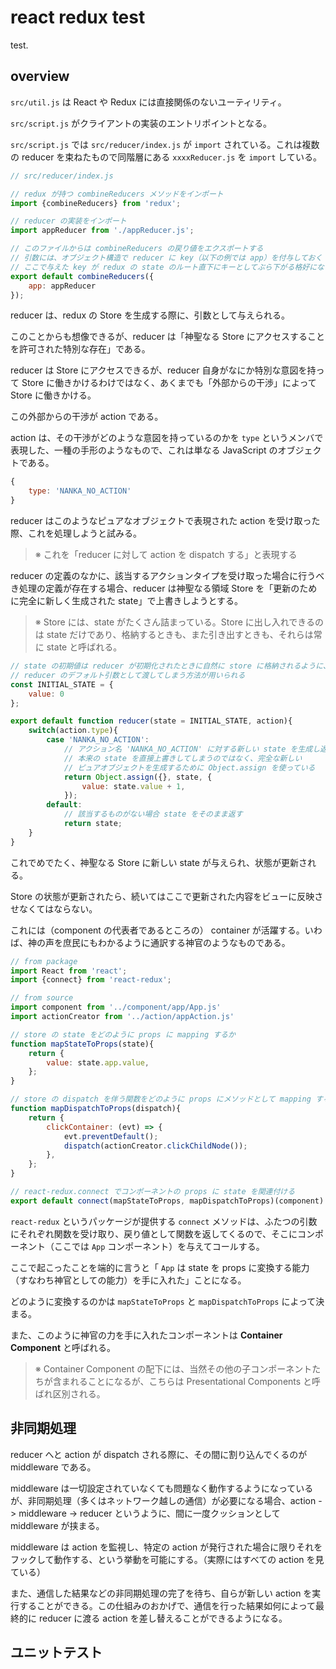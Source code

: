 
# react redux test

test.

## overview

`src/util.js` は React や Redux には直接関係のないユーティリティ。

`src/script.js` がクライアントの実装のエントリポイントとなる。

`src/script.js` では `src/reducer/index.js` が `import` されている。これは複数の reducer を束ねたもので同階層にある `xxxxReducer.js` を `import` している。

```javascript
// src/reducer/index.js

// redux が持つ combineReducers メソッドをインポート
import {combineReducers} from 'redux';

// reducer の実装をインポート
import appReducer from './appReducer.js';

// このファイルからは combineReducers の戻り値をエクスポートする
// 引数には、オブジェクト構造で reducer に key（以下の例では app）を付与しておく
// ここで与えた key が redux の state のルート直下にキーとしてぶら下がる格好になる
export default combineReducers({
    app: appReducer
});
```

reducer は、redux の Store を生成する際に、引数として与えられる。

このことからも想像できるが、reducer は「神聖なる Store にアクセスすることを許可された特別な存在」である。

reducer は Store にアクセスできるが、reducer 自身がなにか特別な意図を持って Store に働きかけるわけではなく、あくまでも「外部からの干渉」によって Store に働きかける。

この外部からの干渉が action である。

action は、その干渉がどのような意図を持っているのかを `type` というメンバで表現した、一種の手形のようなもので、これは単なる JavaScript のオブジェクトである。

```javascript
{
    type: 'NANKA_NO_ACTION'
}
```

reducer はこのようなピュアなオブジェクトで表現された action を受け取った際、これを処理しようと試みる。

> ※ これを「reducer に対して action を dispatch する」と表現する

reducer の定義のなかに、該当するアクションタイプを受け取った場合に行うべき処理の定義が存在する場合、reducer は神聖なる領域 Store を「更新のために完全に新しく生成された state」で上書きしようとする。

> ※ Store には、state がたくさん詰まっている。Store に出し入れできるのは state だけであり、格納するときも、また引き出すときも、それらは常に state と呼ばれる。

```javascript
// state の初期値は reducer が初期化されたときに自然に store に格納されるように、
// reducer のデフォルト引数として渡してしまう方法が用いられる
const INITIAL_STATE = {
    value: 0
};

export default function reducer(state = INITIAL_STATE, action){
    switch(action.type){
        case 'NANKA_NO_ACTION':
            // アクション名 'NANKA_NO_ACTION' に対する新しい state を生成し返す
            // 本来の state を直接上書きしてしまうのではなく、完全な新しい
            // ピュアオブジェクトを生成するために Object.assign を使っている
            return Object.assign({}, state, {
                value: state.value + 1,
            });
        default:
            // 該当するものがない場合 state をそのまま返す
            return state;
    }
}
```

これでめでたく、神聖なる Store に新しい state が与えられ、状態が更新される。

Store の状態が更新されたら、続いてはここで更新された内容をビューに反映させなくてはならない。

これには（component の代表者であるところの） container が活躍する。いわば、神の声を庶民にもわかるように通訳する神官のようなものである。

```javascript
// from package
import React from 'react';
import {connect} from 'react-redux';

// from source
import component from '../component/app/App.js'
import actionCreator from '../action/appAction.js'

// store の state をどのように props に mapping するか
function mapStateToProps(state){
    return {
        value: state.app.value,
    };
}

// store の dispatch を伴う関数をどのように props にメソッドとして mapping するか
function mapDispatchToProps(dispatch){
    return {
        clickContainer: (evt) => {
            evt.preventDefault();
            dispatch(actionCreator.clickChildNode());
        },
    };
}

// react-redux.connect でコンポーネントの props に state を関連付ける
export default connect(mapStateToProps, mapDispatchToProps)(component)
```

`react-redux` というパッケージが提供する `connect` メソッドは、ふたつの引数にそれぞれ関数を受け取り、戻り値として関数を返してくるので、そこにコンポーネント（ここでは `App` コンポーネント）を与えてコールする。

ここで起こったことを端的に言うと「 `App` は state を props に変換する能力（すなわち神官としての能力）を手に入れた」ことになる。

どのように変換するのかは `mapStateToProps` と `mapDispatchToProps` によって決まる。

また、このように神官の力を手に入れたコンポーネントは **Container Component** と呼ばれる。

> ※ Container Component の配下には、当然その他の子コンポーネントたちが含まれることになるが、こちらは Presentational Components と呼ばれ区別される。

## 非同期処理

reducer へと action が dispatch される際に、その間に割り込んでくるのが middleware である。

middleware は一切設定されていなくても問題なく動作するようになっているが、非同期処理（多くはネットワーク越しの通信）が必要になる場合、action -> middleware -> reducer というように、間に一度クッションとして middleware が挟まる。

middleware は action を監視し、特定の action が発行された場合に限りそれをフックして動作する、という挙動を可能にする。（実際にはすべての action を見ている）

また、通信した結果などの非同期処理の完了を待ち、自らが新しい action を実行することができる。この仕組みのおかげで、通信を行った結果如何によって最終的に reducer に渡る action を差し替えることができるようになる。

## ユニットテスト




